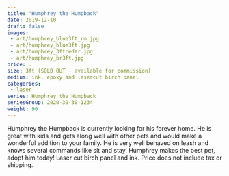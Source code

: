 ```yaml
---
title: "Humphrey the Humpback"
date: 2019-12-10
draft: false
images:
 - art/humphrey_blue3ft_rm.jpg
 - art/humphrey_blue3ft.jpg
 - art/humphrey_3ftcedar.jpg
 - art/humphrey_br3ft.jpg
price: . 
size: 3ft (SOLD OUT - available for commission)
medium: ink, epoxy and lasercut birch panel
categories:
 - laser
series: Humphrey the Humpback
seriesGroup: 2020-30-30-1234
weight: 90
---
```


Humphrey the Humpback is currently looking for his forever home.
He is great with kids and gets along well with other pets and would make a wonderful addition to your family. He is very well behaved on leash and knows several commands like sit and stay. Humphrey makes the best pet, adopt him today!  Laser cut birch panel and ink. Price does not include tax or shipping.